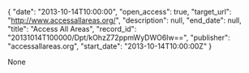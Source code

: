 {
  "date": "2013-10-14T10:00:00", 
  "open_access": true, 
  "target_url": "http://www.accessallareas.org/", 
  "description": null, 
  "end_date": null, 
  "title": "Access All Areas", 
  "record_id": "20131014T100000/Dpt/kOhzZ72ppmWyDWO6Iw==", 
  "publisher": "accessallareas.org", 
  "start_date": "2013-10-14T10:00:00Z"
}

None